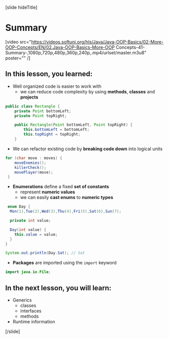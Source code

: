 [slide hideTitle]
# Summary

[video src="https://videos.softuni.org/hls/Java/Java-OOP-Basics/02-More-OOP-Concepts/EN/02.Java-OOP-Basics-More-OOP Concepts-41-Summary-,1080p,720p,480p,360p,240p,.mp4/urlset/master.m3u8" poster="" /]

## In this lesson, you learned:

- Well organized code is easier to work with
    - we can reduce code complexity by using **methods**, **classes** and **projects**


```java
public class Rectangle {
    private Point bottomLeft;
    private Point topRight;

    public Rectangle(Point bottomLeft, Point topRight) {
        this.bottomLeft = bottomLeft;
        this.topRight = topRight;
    }
```


- We can refactor existing code by **breaking code down** into logical units


```java
for (char move : moves) {
    moveEnemies();
    killerCheck();
    movePlayer(move);
 }
```

- **Enumerations** define a fixed **set of constants**
    - represent **numeric values**
    - we can easily **cast enums** to **numeric types**


```java 
 enum Day { 
  Mon(1),Tue(2),Wed(3),Thu(4),Fri(5),Sat(6),Sun(7);

  private int value;

  Day(int value) {
    this.value = value;
  }
}

System.out.println(Day.Sat); // Sat
```

- **Packages** are imported using the `import` keyword

```java
import java.io.File;
```

## In the next lesson, you will learn:

- Generics
    - classes
    - interfaces
    - methods
- Runtime information

[/slide]
